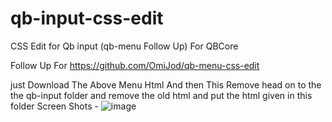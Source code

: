 # qb-input-css-edit
CSS Edit for Qb input (qb-menu Follow Up) For QBCore


Follow Up For https://github.com/OmiJod/qb-menu-css-edit

just Download The Above Menu Html And then This
Remove head on to the the qb-input folder and remove the old html and put the html given in this folder
Screen Shots - 
![image](https://user-images.githubusercontent.com/69292814/177013166-ba706e49-0448-412c-8c94-c0962ef75453.png)
